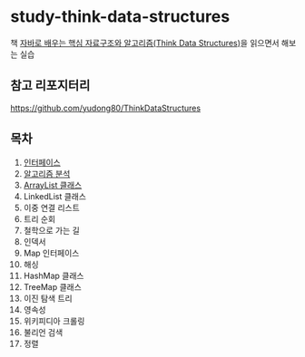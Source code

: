# study-think-data-structures
책 [자바로 배우는 핵심 자료구조와 알고리즘(Think Data Structures)](https://ridibooks.com/v2/Detail?id=443000601)을 읽으면서 해보는 실습

## 참고 리포지터리
https://github.com/yudong80/ThinkDataStructures

## 목차
1. [인터페이스](docs/01-interface.md)
2. [알고리즘 분석](docs/02-analysis.md)
3. [ArrayList 클래스](docs/03-array_list.md)
4. LinkedList 클래스
5. 이중 연결 리스트
6. 트리 순회
7. 철학으로 가는 길
8. 인덱서
9. Map 인터페이스
10. 해싱
11. HashMap 클래스
12. TreeMap 클래스
13. 이진 탐색 트리
14. 영속성
15. 위키피디아 크롤링
16. 불리언 검색
17. 정렬